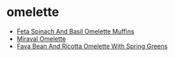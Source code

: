 # omelette

 * [Feta Spinach And Basil Omelette Muffins](index/f/feta-spinach-and-basil-omelette-muffins.json)
 * [Miraval Omelette](index/m/miraval-omelette-230307.json)
 * [Fava Bean And Ricotta Omelette With Spring Greens](index/f/fava-bean-and-ricotta-omelette-with-spring-greens.json)
